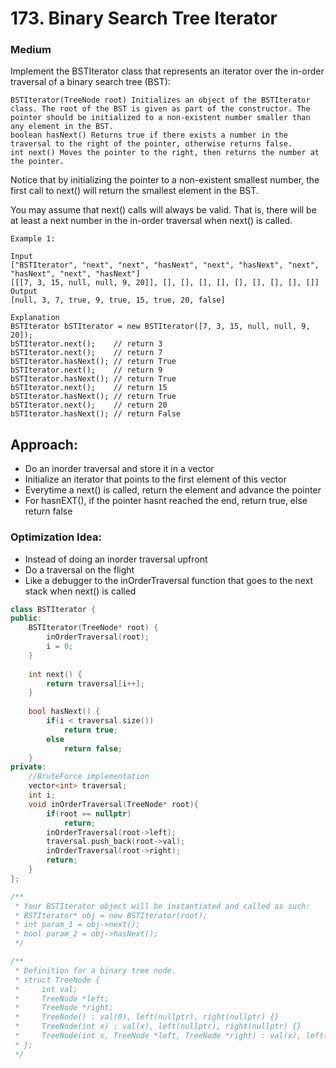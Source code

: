 # 173. Binary Search Tree Iterator
### Medium

Implement the BSTIterator class that represents an iterator over the in-order traversal of a binary search tree (BST):

    BSTIterator(TreeNode root) Initializes an object of the BSTIterator class. The root of the BST is given as part of the constructor. The pointer should be initialized to a non-existent number smaller than any element in the BST.
    boolean hasNext() Returns true if there exists a number in the traversal to the right of the pointer, otherwise returns false.
    int next() Moves the pointer to the right, then returns the number at the pointer.

Notice that by initializing the pointer to a non-existent smallest number, the first call to next() will return the smallest element in the BST.

You may assume that next() calls will always be valid. That is, there will be at least a next number in the in-order traversal when next() is called.

 

    Example 1:

    Input
    ["BSTIterator", "next", "next", "hasNext", "next", "hasNext", "next", "hasNext", "next", "hasNext"]
    [[[7, 3, 15, null, null, 9, 20]], [], [], [], [], [], [], [], [], []]
    Output
    [null, 3, 7, true, 9, true, 15, true, 20, false]

    Explanation
    BSTIterator bSTIterator = new BSTIterator([7, 3, 15, null, null, 9, 20]);
    bSTIterator.next();    // return 3
    bSTIterator.next();    // return 7
    bSTIterator.hasNext(); // return True
    bSTIterator.next();    // return 9
    bSTIterator.hasNext(); // return True
    bSTIterator.next();    // return 15
    bSTIterator.hasNext(); // return True
    bSTIterator.next();    // return 20
    bSTIterator.hasNext(); // return False

## Approach: 
* Do an inorder traversal and store it in a vector
* Initialize an iterator that points to the first element of this vector
* Everytime a next() is called, return the element and advance the pointer
* For hasnEXT(), if the pointer hasnt reached the end, return true, else return false

### Optimization Idea:
* Instead of doing an inorder traversal upfront
* Do a traversal on the flight
* Like a debugger to the inOrderTraversal function that goes to the next stack when next() is called

```cpp
class BSTIterator {
public:
    BSTIterator(TreeNode* root) {
        inOrderTraversal(root);
        i = 0;
    }
    
    int next() {
        return traversal[i++];
    }
    
    bool hasNext() {
        if(i < traversal.size())
            return true;
        else 
            return false;
    }
private:
    //BruteForce implementation
    vector<int> traversal;
    int i;
    void inOrderTraversal(TreeNode* root){
        if(root == nullptr)
            return;
        inOrderTraversal(root->left);
        traversal.push_back(root->val);
        inOrderTraversal(root->right);
        return;
    }
};

/**
 * Your BSTIterator object will be instantiated and called as such:
 * BSTIterator* obj = new BSTIterator(root);
 * int param_1 = obj->next();
 * bool param_2 = obj->hasNext();
 */

/**
 * Definition for a binary tree node.
 * struct TreeNode {
 *     int val;
 *     TreeNode *left;
 *     TreeNode *right;
 *     TreeNode() : val(0), left(nullptr), right(nullptr) {}
 *     TreeNode(int x) : val(x), left(nullptr), right(nullptr) {}
 *     TreeNode(int x, TreeNode *left, TreeNode *right) : val(x), left(left), right(right) {}
 * };
 */
```